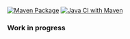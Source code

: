 [![Maven Package](https://github.com/ezTxmMC/ezLib/actions/workflows/maven-publish.yml/badge.svg)](https://github.com/ezTxmMC/ezLib/actions/workflows/maven-publish.yml) [![Java CI with Maven](https://github.com/ezTxmMC/ezLib/actions/workflows/maven.yml/badge.svg)](https://github.com/ezTxmMC/ezLib/actions/workflows/maven.yml)
### Work in progress
